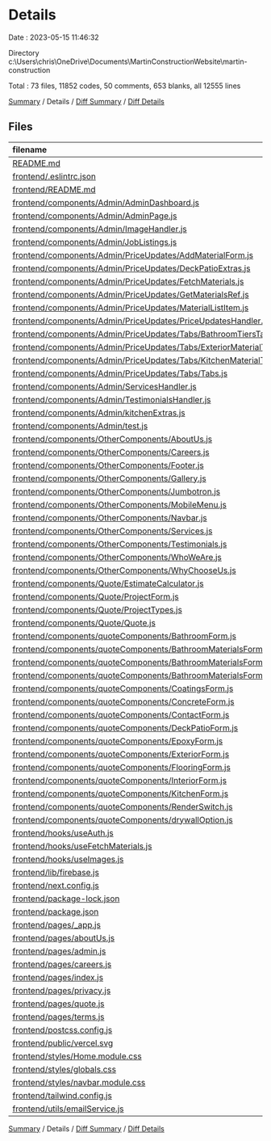 # Details

Date : 2023-05-15 11:46:32

Directory c:\\Users\\chris\\OneDrive\\Documents\\MartinConstructionWebsite\\martin-construction

Total : 73 files,  11852 codes, 50 comments, 653 blanks, all 12555 lines

[Summary](results.md) / Details / [Diff Summary](diff.md) / [Diff Details](diff-details.md)

## Files
| filename | language | code | comment | blank | total |
| :--- | :--- | ---: | ---: | ---: | ---: |
| [README.md](/README.md) | Markdown | 1 | 0 | 0 | 1 |
| [frontend/.eslintrc.json](/frontend/.eslintrc.json) | JSON | 3 | 0 | 1 | 4 |
| [frontend/README.md](/frontend/README.md) | Markdown | 20 | 0 | 15 | 35 |
| [frontend/components/Admin/AdminDashboard.js](/frontend/components/Admin/AdminDashboard.js) | JavaScript | 80 | 0 | 7 | 87 |
| [frontend/components/Admin/AdminPage.js](/frontend/components/Admin/AdminPage.js) | JavaScript | 78 | 0 | 12 | 90 |
| [frontend/components/Admin/ImageHandler.js](/frontend/components/Admin/ImageHandler.js) | JavaScript | 318 | 2 | 27 | 347 |
| [frontend/components/Admin/JobListings.js](/frontend/components/Admin/JobListings.js) | JavaScript | 174 | 0 | 9 | 183 |
| [frontend/components/Admin/PriceUpdates/AddMaterialForm.js](/frontend/components/Admin/PriceUpdates/AddMaterialForm.js) | JavaScript | 115 | 0 | 9 | 124 |
| [frontend/components/Admin/PriceUpdates/DeckPatioExtras.js](/frontend/components/Admin/PriceUpdates/DeckPatioExtras.js) | JavaScript | 27 | 0 | 0 | 27 |
| [frontend/components/Admin/PriceUpdates/FetchMaterials.js](/frontend/components/Admin/PriceUpdates/FetchMaterials.js) | JavaScript | 0 | 0 | 2 | 2 |
| [frontend/components/Admin/PriceUpdates/GetMaterialsRef.js](/frontend/components/Admin/PriceUpdates/GetMaterialsRef.js) | JavaScript | 63 | 0 | 12 | 75 |
| [frontend/components/Admin/PriceUpdates/MaterialListItem.js](/frontend/components/Admin/PriceUpdates/MaterialListItem.js) | JavaScript | 35 | 0 | 2 | 37 |
| [frontend/components/Admin/PriceUpdates/PriceUpdatesHandler.js](/frontend/components/Admin/PriceUpdates/PriceUpdatesHandler.js) | JavaScript | 470 | 0 | 15 | 485 |
| [frontend/components/Admin/PriceUpdates/Tabs/BathroomTiersTabs.js](/frontend/components/Admin/PriceUpdates/Tabs/BathroomTiersTabs.js) | JavaScript | 38 | 0 | 2 | 40 |
| [frontend/components/Admin/PriceUpdates/Tabs/ExteriorMaterialTabs.js](/frontend/components/Admin/PriceUpdates/Tabs/ExteriorMaterialTabs.js) | JavaScript | 28 | 0 | 2 | 30 |
| [frontend/components/Admin/PriceUpdates/Tabs/KitchenMaterialTabs.js](/frontend/components/Admin/PriceUpdates/Tabs/KitchenMaterialTabs.js) | JavaScript | 28 | 0 | 2 | 30 |
| [frontend/components/Admin/PriceUpdates/Tabs/Tabs.js](/frontend/components/Admin/PriceUpdates/Tabs/Tabs.js) | JavaScript | 34 | 0 | 5 | 39 |
| [frontend/components/Admin/ServicesHandler.js](/frontend/components/Admin/ServicesHandler.js) | JavaScript | 125 | 13 | 10 | 148 |
| [frontend/components/Admin/TestimonialsHandler.js](/frontend/components/Admin/TestimonialsHandler.js) | JavaScript | 150 | 0 | 9 | 159 |
| [frontend/components/Admin/kitchenExtras.js](/frontend/components/Admin/kitchenExtras.js) | JavaScript | 30 | 0 | 3 | 33 |
| [frontend/components/Admin/test.js](/frontend/components/Admin/test.js) | JavaScript | 0 | 0 | 1 | 1 |
| [frontend/components/OtherComponents/AboutUs.js](/frontend/components/OtherComponents/AboutUs.js) | JavaScript | 159 | 0 | 9 | 168 |
| [frontend/components/OtherComponents/Careers.js](/frontend/components/OtherComponents/Careers.js) | JavaScript | 235 | 3 | 17 | 255 |
| [frontend/components/OtherComponents/Footer.js](/frontend/components/OtherComponents/Footer.js) | JavaScript | 119 | 3 | 8 | 130 |
| [frontend/components/OtherComponents/Gallery.js](/frontend/components/OtherComponents/Gallery.js) | JavaScript | 101 | 0 | 8 | 109 |
| [frontend/components/OtherComponents/Jumbotron.js](/frontend/components/OtherComponents/Jumbotron.js) | JavaScript | 60 | 0 | 6 | 66 |
| [frontend/components/OtherComponents/MobileMenu.js](/frontend/components/OtherComponents/MobileMenu.js) | JavaScript | 140 | 0 | 4 | 144 |
| [frontend/components/OtherComponents/Navbar.js](/frontend/components/OtherComponents/Navbar.js) | JavaScript | 165 | 0 | 10 | 175 |
| [frontend/components/OtherComponents/Services.js](/frontend/components/OtherComponents/Services.js) | JavaScript | 90 | 3 | 11 | 104 |
| [frontend/components/OtherComponents/Testimonials.js](/frontend/components/OtherComponents/Testimonials.js) | JavaScript | 85 | 0 | 10 | 95 |
| [frontend/components/OtherComponents/WhoWeAre.js](/frontend/components/OtherComponents/WhoWeAre.js) | JavaScript | 163 | 0 | 4 | 167 |
| [frontend/components/OtherComponents/WhyChooseUs.js](/frontend/components/OtherComponents/WhyChooseUs.js) | JavaScript | 90 | 0 | 6 | 96 |
| [frontend/components/Quote/EstimateCalculator.js](/frontend/components/Quote/EstimateCalculator.js) | JavaScript | 101 | 0 | 4 | 105 |
| [frontend/components/Quote/ProjectForm.js](/frontend/components/Quote/ProjectForm.js) | JavaScript | 35 | 0 | 3 | 38 |
| [frontend/components/Quote/ProjectTypes.js](/frontend/components/Quote/ProjectTypes.js) | JavaScript | 28 | 0 | 5 | 33 |
| [frontend/components/Quote/Quote.js](/frontend/components/Quote/Quote.js) | JavaScript | 262 | 13 | 21 | 296 |
| [frontend/components/quoteComponents/BathroomForm.js](/frontend/components/quoteComponents/BathroomForm.js) | JavaScript | 214 | 0 | 39 | 253 |
| [frontend/components/quoteComponents/BathroomMaterialsForms/ShowerTubForm.js](/frontend/components/quoteComponents/BathroomMaterialsForms/ShowerTubForm.js) | JavaScript | 63 | 0 | 13 | 76 |
| [frontend/components/quoteComponents/BathroomMaterialsForms/SinkForm.js](/frontend/components/quoteComponents/BathroomMaterialsForms/SinkForm.js) | JavaScript | 63 | 0 | 13 | 76 |
| [frontend/components/quoteComponents/BathroomMaterialsForms/ToiletForm.js](/frontend/components/quoteComponents/BathroomMaterialsForms/ToiletForm.js) | JavaScript | 63 | 0 | 13 | 76 |
| [frontend/components/quoteComponents/CoatingsForm.js](/frontend/components/quoteComponents/CoatingsForm.js) | JavaScript | 67 | 0 | 11 | 78 |
| [frontend/components/quoteComponents/ConcreteForm.js](/frontend/components/quoteComponents/ConcreteForm.js) | JavaScript | 63 | 0 | 12 | 75 |
| [frontend/components/quoteComponents/ContactForm.js](/frontend/components/quoteComponents/ContactForm.js) | JavaScript | 66 | 0 | 3 | 69 |
| [frontend/components/quoteComponents/DeckPatioForm.js](/frontend/components/quoteComponents/DeckPatioForm.js) | JavaScript | 163 | 0 | 24 | 187 |
| [frontend/components/quoteComponents/EpoxyForm.js](/frontend/components/quoteComponents/EpoxyForm.js) | JavaScript | 67 | 0 | 11 | 78 |
| [frontend/components/quoteComponents/ExteriorForm.js](/frontend/components/quoteComponents/ExteriorForm.js) | JavaScript | 226 | 0 | 30 | 256 |
| [frontend/components/quoteComponents/FlooringForm.js](/frontend/components/quoteComponents/FlooringForm.js) | JavaScript | 74 | 0 | 11 | 85 |
| [frontend/components/quoteComponents/InteriorForm.js](/frontend/components/quoteComponents/InteriorForm.js) | JavaScript | 158 | 0 | 25 | 183 |
| [frontend/components/quoteComponents/KitchenForm.js](/frontend/components/quoteComponents/KitchenForm.js) | JavaScript | 383 | 0 | 40 | 423 |
| [frontend/components/quoteComponents/RenderSwitch.js](/frontend/components/quoteComponents/RenderSwitch.js) | JavaScript | 28 | 0 | 2 | 30 |
| [frontend/components/quoteComponents/drywallOption.js](/frontend/components/quoteComponents/drywallOption.js) | JavaScript | 42 | 0 | 8 | 50 |
| [frontend/hooks/useAuth.js](/frontend/hooks/useAuth.js) | JavaScript | 35 | 0 | 8 | 43 |
| [frontend/hooks/useFetchMaterials.js](/frontend/hooks/useFetchMaterials.js) | JavaScript | 196 | 1 | 23 | 220 |
| [frontend/hooks/useImages.js](/frontend/hooks/useImages.js) | JavaScript | 21 | 0 | 7 | 28 |
| [frontend/lib/firebase.js](/frontend/lib/firebase.js) | JavaScript | 17 | 5 | 6 | 28 |
| [frontend/next.config.js](/frontend/next.config.js) | JavaScript | 8 | 1 | 2 | 11 |
| [frontend/package-lock.json](/frontend/package-lock.json) | JSON | 5,679 | 0 | 1 | 5,680 |
| [frontend/package.json](/frontend/package.json) | JSON | 40 | 0 | 1 | 41 |
| [frontend/pages/_app.js](/frontend/pages/_app.js) | JavaScript | 55 | 0 | 5 | 60 |
| [frontend/pages/aboutUs.js](/frontend/pages/aboutUs.js) | JavaScript | 11 | 0 | 2 | 13 |
| [frontend/pages/admin.js](/frontend/pages/admin.js) | JavaScript | 10 | 1 | 1 | 12 |
| [frontend/pages/careers.js](/frontend/pages/careers.js) | JavaScript | 11 | 0 | 2 | 13 |
| [frontend/pages/index.js](/frontend/pages/index.js) | JavaScript | 40 | 0 | 2 | 42 |
| [frontend/pages/privacy.js](/frontend/pages/privacy.js) | JavaScript | 23 | 0 | 2 | 25 |
| [frontend/pages/quote.js](/frontend/pages/quote.js) | JavaScript | 5 | 0 | 3 | 8 |
| [frontend/pages/terms.js](/frontend/pages/terms.js) | JavaScript | 19 | 0 | 2 | 21 |
| [frontend/postcss.config.js](/frontend/postcss.config.js) | JavaScript | 6 | 0 | 1 | 7 |
| [frontend/public/vercel.svg](/frontend/public/vercel.svg) | XML | 4 | 0 | 0 | 4 |
| [frontend/styles/Home.module.css](/frontend/styles/Home.module.css) | CSS | 146 | 2 | 33 | 181 |
| [frontend/styles/globals.css](/frontend/styles/globals.css) | CSS | 49 | 0 | 14 | 63 |
| [frontend/styles/navbar.module.css](/frontend/styles/navbar.module.css) | CSS | 3 | 0 | 2 | 5 |
| [frontend/tailwind.config.js](/frontend/tailwind.config.js) | JavaScript | 24 | 1 | 1 | 26 |
| [frontend/utils/emailService.js](/frontend/utils/emailService.js) | JavaScript | 60 | 2 | 9 | 71 |

[Summary](results.md) / Details / [Diff Summary](diff.md) / [Diff Details](diff-details.md)